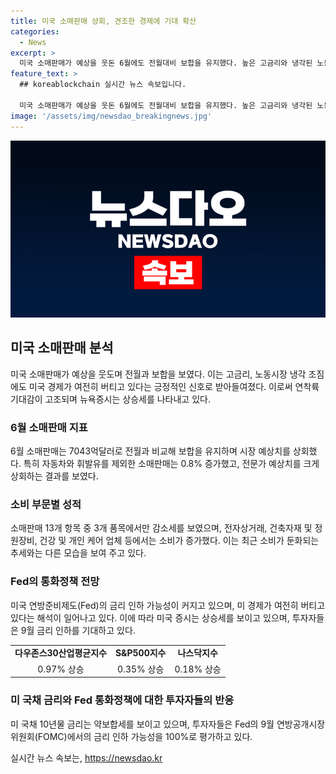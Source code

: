 ```yaml
---
title: 미국 소매판매 상회, 견조한 경제에 기대 확산
categories:
  - News
excerpt: >
  미국 소매판매가 예상을 웃돈 6월에도 전월대비 보합을 유지했다. 높은 고금리와 냉각된 노동시장에도 미국 경제는 버티고 있어 연착륙 기대가 높아지고, 뉴욕증시는 상승세를 보였다. 전문가들은 미 경제가 여전히 강하다고 평가하며 향후 금리 인하 가능성에 대한 기대를 나타냈다. 이에 투자자들은 9월의 금리 인하를 기정사실화하고 있으며, 미 국채 금리는 약보합세를 보였다.
feature_text: >
  ## koreablockchain 실시간 뉴스 속보입니다.

  미국 소매판매가 예상을 웃돈 6월에도 전월대비 보합을 유지했다. 높은 고금리와 냉각된 노동시장에도 미국 경제는 버티고 있어 연착륙 기대가 높아지고, 뉴욕증시는 상승세를 보였다. 전문가들은 미 경제가 여전히 강하다고 평가하며 향후 금리 인하 가능성에 대한 기대를 나타냈다. 이에 투자자들은 9월의 금리 인하를 기정사실화하고 있으며, 미 국채 금리는 약보합세를 보였다.
image: '/assets/img/newsdao_breakingnews.jpg'
---
```


<p><img src="/assets/img/newsdao_breakingnews.jpg" alt="koreablockchain 속보" /></p>

<h2 data-ke-size="size26">미국 소매판매 분석</h2>

<p data-ke-size="size16">미국 소매판매가 예상을 웃도며 전월과 보합을 보였다. 이는 고금리, 노동시장 냉각 조짐에도 미국 경제가 여전히 버티고 있다는 긍정적인 신호로 받아들여졌다. 이로써 연착륙 기대감이 고조되며 뉴욕증시는 상승세를 나타내고 있다.</p>

<h3>6월 소매판매 지표</h3>

<p data-ke-size="size16">6월 소매판매는 7043억달러로 전월과 비교해 보합을 유지하며 시장 예상치를 상회했다. 특히 자동차와 휘발유를 제외한 소매판매는 0.8% 증가했고, 전문가 예상치를 크게 상회하는 결과를 보였다.</p>

<h3>소비 부문별 성적</h3>

<p data-ke-size="size16">소매판매 13개 항목 중 3개 품목에서만 감소세를 보였으며, 전자상거래, 건축자재 및 정원장비, 건강 및 개인 케어 업체 등에서는 소비가 증가했다. 이는 최근 소비가 둔화되는 추세와는 다른 모습을 보여 주고 있다.</p>

<h3>Fed의 통화정책 전망</h3>

<p data-ke-size="size16">미국 연방준비제도(Fed)의 금리 인하 가능성이 커지고 있으며, 미 경제가 여전히 버티고 있다는 해석이 일어나고 있다. 이에 따라 미국 증시는 상승세를 보이고 있으며, 투자자들은 9월 금리 인하를 기대하고 있다.</p>

<table>
<tbody>
<tr>
<td style="text-align: center; height: 17px;"><b>다우존스30산업평균지수</b></td>
<td style="text-align: center; height: 17px;"><b>S&P500지수</b></td>
<td style="text-align: center; height: 17px;"><b>나스닥지수</b></td>
</tr>
<tr>
<td style="text-align: center; height: 17px;">0.97% 상승</td>
<td style="text-align: center; height: 17px;">0.35% 상승</td>
<td style="text-align: center; height: 17px;">0.18% 상승</td>
</tr>
</tbody>
</table>

<h3>미 국채 금리와 Fed 통화정책에 대한 투자자들의 반응</h3>

<p data-ke-size="size16">미 국채 10년물 금리는 약보합세를 보이고 있으며, 투자자들은 Fed의 9월 연방공개시장위원회(FOMC)에서의 금리 인하 가능성을 100%로 평가하고 있다.</p>
실시간 뉴스 속보는, <a href="https://newsdao.kr" rel="dofollow">https://newsdao.kr</a>


